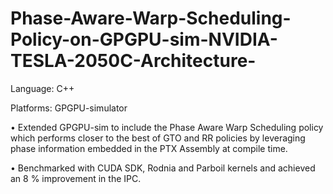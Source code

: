 # Phase-Aware-Warp-Scheduling-Policy-on-GPGPU-sim-NVIDIA-TESLA-2050C-Architecture-

Language: C++

Platforms: GPGPU-simulator

• Extended GPGPU-sim to include the Phase Aware Warp Scheduling policy which performs closer to the best of GTO and RR policies by leveraging phase information embedded in the PTX Assembly at compile time.

• Benchmarked with CUDA SDK, Rodnia and Parboil kernels and achieved an 8 % improvement in the IPC.
